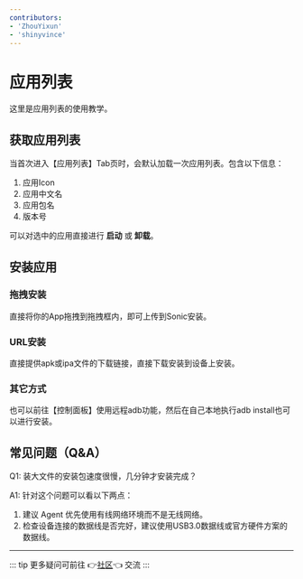 ```yaml
---
contributors:
- 'ZhouYixun'
- 'shinyvince'
---
```


# 应用列表

这里是应用列表的使用教学。

## 获取应用列表

当首次进入【应用列表】Tab页时，会默认加载一次应用列表。包含以下信息：
1. 应用Icon
2. 应用中文名
3. 应用包名
4. 版本号

可以对选中的应用直接进行 **启动** 或 **卸载**。

## 安装应用

### 拖拽安装

直接将你的App拖拽到拖拽框内，即可上传到Sonic安装。

### URL安装

直接提供apk或ipa文件的下载链接，直接下载安装到设备上安装。

### 其它方式

也可以前往【控制面板】使用远程adb功能，然后在自己本地执行adb install也可以进行安装。

## 常见问题（Q&A）

Q1: 装大文件的安装包速度很慢，几分钟才安装完成？

A1: 针对这个问题可以看以下两点：
1. 建议 Agent 优先使用有线网络环境而不是无线网络。
2. 检查设备连接的数据线是否完好，建议使用USB3.0数据线或官方硬件方案的数据线。

---

::: tip
更多疑问可前往 👉[社区](https://sonic-cloud.wiki)👈 交流
:::
